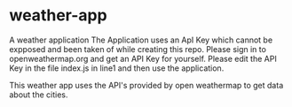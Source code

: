 # weather-app
A weather application
The Application uses an ApI Key which cannot be expposed and been taken of while creating this repo.
Please sign in to openweathermap.org and get an API Key for yourself. Please edit the API Key in the file index.js in line1 and then use the application.

This weather app uses the API's provided by open weathermap to get data about the cities.
